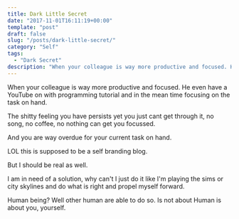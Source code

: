 ```yaml
---
title: Dark Little Secret
date: "2017-11-01T16:11:19+00:00"
template: "post"
draft: false
slug: "/posts/dark-little-secret/"
category: "Self"
tags:
  - "Dark Secret"
description: "When your colleague is way more productive and focused. He even have a YouTube on with programming tutorial and in the mean time focusing on the task on hand. "
---
```


When your colleague is way more productive and focused. He even have a YouTube on with programming tutorial and in the mean time focusing on the task on hand. 

The shitty feeling you have persists yet you just cant get through it, no song, no coffee, no nothing can get you focussed. 

And you are way overdue for your current task on hand. 

LOL this is supposed to be a self branding blog. 

But I should be real as well. 

I am in need of a solution, why can't I just do it like I'm playing the sims or city skylines and do what is right and propel myself forward. 

Human being? Well other human are able to do so. Is not about Human is about you, yourself.